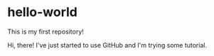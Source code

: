 # hello-world
This is my first repository!

Hi, there! I've just started to use GitHub and I'm trying some tutorial.
